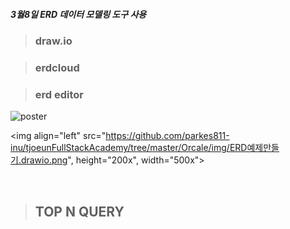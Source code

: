 <h5>3월8일 ERD 데이터 모델링 도구 사용</h5>

> <h3>draw.io</h3>

> <h3>erdcloud</h3>

> <h3>erd editor</h3>

![poster](./ERD예제만들기.drawio.png)
<!-- ![TESTSS]("https://github.com/parkes811-inu/tjoeunFullStackAcademy/tree/master/Orcale/img/ERD예제만들기.drawio.png")-->
<img align="left" src="https://github.com/parkes811-inu/tjoeunFullStackAcademy/tree/master/Orcale/img/ERD예제만들기.drawio.png", height="200x", width="500x">


</br>

> **<h2>TOP N QUERY</h2>**

</br> 

